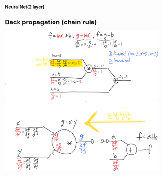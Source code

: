 #### Neural Net(2 layer)

## Back propagation (chain rule)

<img src="/image/9_7.png" style="zoom:60%;" />

<img src="/image/9_8.png" style="zoom:60%;" />





